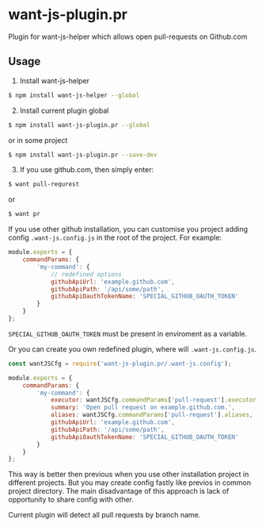 # want-js-plugin.pr
Plugin for want-js-helper which allows open pull-requests on Github.com

## Usage

1) Install want-js-helper

```bash
$ npm install want-js-helper --global
```

2) Install current plugin global

```bash
$ npm install want-js-plugin.pr --global
```

or in some project

```bash
$ npm install want-js-plugin.pr --save-dev
```

3) If you use github.com, then simply enter:
```bash
$ want pull-requrest
```
 
or

```bash
$ want pr
```

If you use other github installation, уou can customise you project adding config `.want-js.config.js` in the root of the project.
For example:

```js
module.exports = {
    commandParams: {
        'my-command': {
            // redefined options
            githubApiUrl: 'example.github.com',
            githubApiPath: '/api/some/path',
            githubApiOauthTokenName: 'SPECIAL_GITHUB_OAUTH_TOKEN'
        }
    }
};
```

`SPECIAL_GITHUB_OAUTH_TOKEN` must be present in enviroment as a variable.

Or you can create you own redefined plugin, where will `.want-js.config.js`.


```js
const wantJSCfg = require('want-js-plugin.pr/.want-js.config');

module.exports = {
    commandParams: {
        'my-command': {
            executor: wantJSCfg.commandParams['pull-request'].executor,
            summary: 'Open pull request on example.github.com.',
            aliases: wantJSCfg.commandParams['pull-request'].aliases,
            githubApiUrl: 'example.github.com',
            githubApiPath: '/api/some/path',
            githubApiOauthTokenName: 'SPECIAL_GITHUB_OAUTH_TOKEN'
        }
    }
};
```

This way is better then previous when you use other installation project in different projects.
But you may create config fastly like previos in common project directory.
The main disadvantage of this approach is lack of opportunity to share config with other.

Current plugin will detect all pull requests by branch name.